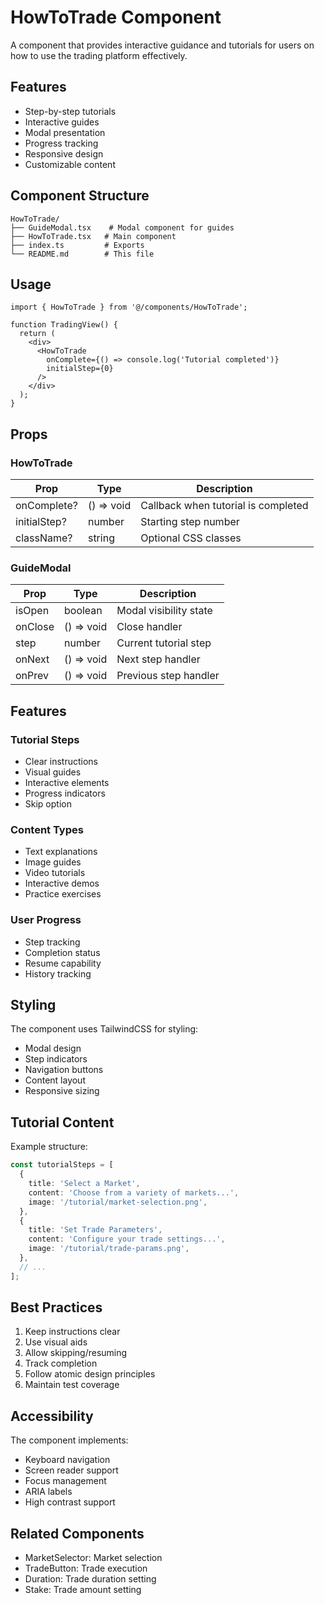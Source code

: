 # HowToTrade Component

A component that provides interactive guidance and tutorials for users on how to use the trading platform effectively.

## Features

- Step-by-step tutorials
- Interactive guides
- Modal presentation
- Progress tracking
- Responsive design
- Customizable content

## Component Structure

```
HowToTrade/
├── GuideModal.tsx    # Modal component for guides
├── HowToTrade.tsx   # Main component
├── index.ts         # Exports
└── README.md        # This file
```

## Usage

```tsx
import { HowToTrade } from '@/components/HowToTrade';

function TradingView() {
  return (
    <div>
      <HowToTrade
        onComplete={() => console.log('Tutorial completed')}
        initialStep={0}
      />
    </div>
  );
}
```

## Props

### HowToTrade

| Prop | Type | Description |
|------|------|-------------|
| onComplete? | () => void | Callback when tutorial is completed |
| initialStep? | number | Starting step number |
| className? | string | Optional CSS classes |

### GuideModal

| Prop | Type | Description |
|------|------|-------------|
| isOpen | boolean | Modal visibility state |
| onClose | () => void | Close handler |
| step | number | Current tutorial step |
| onNext | () => void | Next step handler |
| onPrev | () => void | Previous step handler |

## Features

### Tutorial Steps
- Clear instructions
- Visual guides
- Interactive elements
- Progress indicators
- Skip option

### Content Types
- Text explanations
- Image guides
- Video tutorials
- Interactive demos
- Practice exercises

### User Progress
- Step tracking
- Completion status
- Resume capability
- History tracking

## Styling

The component uses TailwindCSS for styling:
- Modal design
- Step indicators
- Navigation buttons
- Content layout
- Responsive sizing

## Tutorial Content

Example structure:
```typescript
const tutorialSteps = [
  {
    title: 'Select a Market',
    content: 'Choose from a variety of markets...',
    image: '/tutorial/market-selection.png',
  },
  {
    title: 'Set Trade Parameters',
    content: 'Configure your trade settings...',
    image: '/tutorial/trade-params.png',
  },
  // ...
];
```

## Best Practices

1. Keep instructions clear
2. Use visual aids
3. Allow skipping/resuming
4. Track completion
5. Follow atomic design principles
6. Maintain test coverage

## Accessibility

The component implements:
- Keyboard navigation
- Screen reader support
- Focus management
- ARIA labels
- High contrast support

## Related Components

- MarketSelector: Market selection
- TradeButton: Trade execution
- Duration: Trade duration setting
- Stake: Trade amount setting
